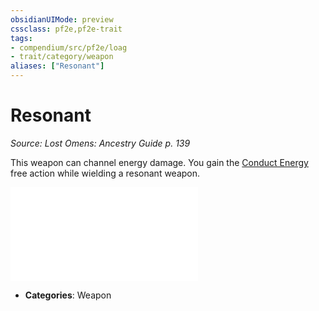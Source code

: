 ```yaml
---
obsidianUIMode: preview
cssclass: pf2e,pf2e-trait
tags:
- compendium/src/pf2e/loag
- trait/category/weapon
aliases: ["Resonant"]
---
```

# Resonant  
*Source: Lost Omens: Ancestry Guide p. 139*  

This weapon can channel energy damage. You gain the [Conduct Energy](../actions/conduct-energy-loag.md) free action while wielding a resonant weapon.

![Conduct Energy](../actions/conduct-energy-loag.md)


- **Categories**: Weapon